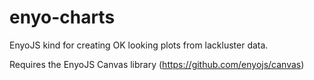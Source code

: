 # enyo-charts
EnyoJS kind for creating OK looking plots from lackluster data.

Requires the EnyoJS Canvas library (https://github.com/enyojs/canvas)

